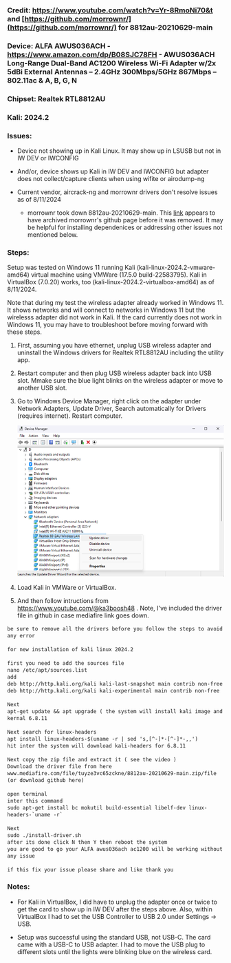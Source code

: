 ### Credit: https://www.youtube.com/watch?v=Yr-8RmoNi70&t and [https://github.com/morrownr/](https://github.com/morrownr/) for 8812au-20210629-main

### Device: ALFA AWUS036ACH - https://www.amazon.com/dp/B08SJC78FH - AWUS036ACH Long-Range Dual-Band AC1200 Wireless Wi-Fi Adapter w/2x 5dBi External Antennas – 2.4GHz 300Mbps/5GHz 867Mbps – 802.11ac & A, B, G, N

### Chipset: Realtek RTL8812AU 

### Kali: 2024.2

### Issues: 
  * Device not showing up in Kali Linux. It may show up in LSUSB but not in IW DEV or IWCONFIG
    
  * And/or, device shows up Kali in IW DEV and IWCONFIG but adapter does not collect/capture clients when using wifite or airodump-ng
    
  * Current vendor, aircrack-ng and morrownr drivers don't resolve issues as of 8/11/2024
    - morrownr took down 8812au-20210629-main. This [link](https://gitee.com/li_luoman/rtl8812au-20210629) appears to have archived morrownr's github page before it was removed. It may be helpful for installing dependenices or addressing other issues not mentioned below.

### Steps: 
Setup was tested on Windows 11 running Kali (kali-linux-2024.2-vmware-amd64) virtual machine using VMWare (17.5.0 build-22583795). Kali in VirtualBox (7.0.20) works, too (kali-linux-2024.2-virtualbox-amd64) as of 8/11/2024. 

Note that during my test the wireless adapter already worked in Windows 11. It shows networks and will connect to networks in Windows 11 but the wirelesss adapter did not work in Kali. If the card currently does not work in Windows 11, you may have to troubleshoot before moving forward with these steps.

1. First, assuming you have ethernet, unplug USB wireless adapter and uninstall the Windows drivers for Realtek RTL8812AU including the utility app.
   
2. Restart computer and then plug USB wireless adapter back into USB slot. Mmake sure the blue light blinks on the wireless adapter or move to another USB slot.

3. Go to Windows Device Manager, right click on the adapter under Network Adapters, Update Driver, Search automatically for Drivers (requires internet). Restart computer.

   ![pray](https://raw.githubusercontent.com/niceguy4/8812au-20210629/main/device_manager.png)

4. Load Kali in VMWare or VirtualBox.

5. And then follow intructions from https://www.youtube.com/@ka3boosh48 . Note, I've included the driver file in github in case mediafire link goes down.

```
be sure to remove all the drivers before you follow the steps to avoid any error 

for new installation of kali linux 2024.2

first you need to add the sources file
nano /etc/apt/sources.list
add
deb http://http.kali.org/kali kali-last-snapshot main contrib non-free
deb http://http.kali.org/kali kali-experimental main contrib non-free

Next
apt-get update && apt upgrade ( the system will install kali image and kernal 6.8.11

Next search for linux-headers
apt install linux-headers-$(uname -r | sed 's,[^-]*-[^-]*-,,')
hit inter the system will download kali-headers for 6.8.11

Next copy the zip file and extract it ( see the video )
Download the driver file from here
www.mediafire.com/file/tuyze3vc65zckne/8812au-20210629-main.zip/file (or download github here)

open terminal 
inter this command 
sudo apt-get install bc mokutil build-essential libelf-dev linux-headers-`uname -r`

Next 
sudo ./install-driver.sh
after its done click N then Y then reboot the system 
you are good to go your ALFA awus036ach ac1200 will be working without any issue 

if this fix your issue please share and like thank you
```
### Notes:

* For Kali in VirtualBox, I did have to unplug the adapter once or twice to get the card to show up in IW DEV after the steps above. Also, within VirtualBox I had to set the USB Controller to USB 2.0 under Settings -> USB. 

* Setup was successful using the standard USB, not USB-C. The card came with a USB-C to USB adapter. I had to move the USB plug to different slots until the lights were blinking blue on the wireless card.
